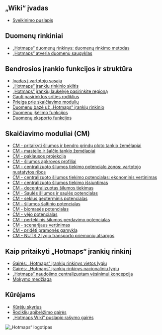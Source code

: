 <h2>„Wiki“ įvadas</h2><ul><li> <a href="Home">Sveikinimo puslapis</a></li></ul><h2> Duomenų rinkiniai</h2><ul><li> <a href="Hotmaps-data-set-method-of-data-collection">„Hotmaps“ duomenų rinkinys: duomenų rinkimo metodas</a></li><li> <a href="Hotmaps-open-data-repositories">„Hotmaps“ atveria duomenų saugyklas</a></li></ul><h2> Bendrosios įrankio funkcijos ir struktūra</h2><ul><li> <a href="Introduction-to-user-interface">Įvadas į vartotojo sąsają</a></li><li> <a href="Layers-section-in-the-Hotmaps-toolbox">„Hotmaps“ įrankių rinkinio skiltis</a></li><li> <a href="Select-a-region-in-the-Hotmaps-toolbox">„Hotmaps“ įrankių laukelyje pasirinkite regioną</a></li><li> <a href="Retrieve-indicators-of-a-selected-area">Gauti pasirinktos srities rodiklius</a></li><li> <a href="Access-to-calculation-modules">Prieiga prie skaičiavimo modulių</a></li><li> <a href="Database-behind-the-Hotmaps-toolbox">Duomenų bazė už „Hotmaps“ įrankių rinkinio</a></li><li> <a href="Data-upload-functionalities">Duomenų įkėlimo funkcijos</a></li><li> <a href="Data-export-functionalities">Duomenų eksporto funkcijos</a></li></ul><h2> Skaičiavimo moduliai (CM)</h2><ul><li> <a href="CM-Customized-heat-and-floor-area-density-maps">CM - pritaikyti šilumos ir bendro grindų ploto tankio žemėlapiai</a></li><li> <a href="CM-Scale-heat-and-cool-density-maps">CM - mastelio ir šalčio tankio žemėlapiai</a></li><li> <a href="CM-Demand-projection">CM - paklausos projekcija</a></li><li> <a href="CM-Heat-load-profiles">CM - šilumos apkrovos profiliai</a></li><li> <a href="CM-District-heating-potential-areas-user-defined-thresholds">CM - centralizuoto šilumos tiekimo potencialo zonos: vartotojo nustatytos ribos</a></li><li> <a href="CM-District-heating-potential-economic-assessment">CM - centralizuoto šilumos tiekimo potencialas: ekonominis vertinimas</a></li><li> <a href="CM-District-heating-supply-dispatch">CM - centralizuoto šilumos tiekimo išsiuntimas</a></li><li> <a href="CM-Decentral-heating-supply">CM - decentralizuotas šilumos tiekimas</a></li><li> <a href="CM-Solar-thermal-and-PV-potential">CM - Saulės šilumos ir saulės potencialas</a></li><li> <a href="CM-Shallow-geothermal-potential">CM - seklus geoterminis potencialas</a></li><li> <a href="CM-Heat-source-potential">CM - šilumos šaltinio potencialas</a></li><li> <a href="CM-Biomass-potential">CM - biomasės potencialas</a></li><li> <a href="CM-Wind-potential">CM - vėjo potencialas</a></li><li> <a href="CM-Excess-heat-transport-potential">CM - perteklinis šilumos perdavimo potencialas</a></li><li> <a href="CM-Scenario-assessment">CM - scenarijaus vertinimas</a></li><li> <a href="CM-Add-industry-plant">CM - pridėti pramonės gamyklą</a></li><li> <a href="CM-Vehicle-stock-at-NUTS-2-level">CM - NUTS 2 lygio transporto priemonių atsargos</a></li></ul><h2> Kaip pritaikyti „Hotmaps“ įrankių rinkinį</h2><ul><li> <a href="guide-local-and-municipal-levels">Gairės: „Hotmaps“ įrankių rinkinys vietos lygiu</a></li><li> <a href="guide-national-level-comprehensive-assessment-eed">Gairės: „Hotmaps“ įrankių rinkinys nacionaliniu lygiu</a></li><li> <a href="District-Cooling">„Hotmaps“ naudojimo centralizuotam vėsinimui koncepcija</a></li><li> <a href="training-material">Mokymo medžiaga</a></li></ul><h2> Kūrėjams</h2><ul><li> <a href="Developers">Kūrėjų skyrius</a></li><li> <a href="Guidelines-for-defining-indicators">Rodiklių apibrėžimo gairės</a></li><li> <a href="Guidelines-for-writing-a-Hotmaps-Wiki-page">„Hotmaps Wiki“ puslapio rašymo gairės</a></li></ul><img alt="„Hotmaps“ logotipas" src="https://www.hotmaps-project.eu/wp-content/uploads/2017/02/logo.svg"/>